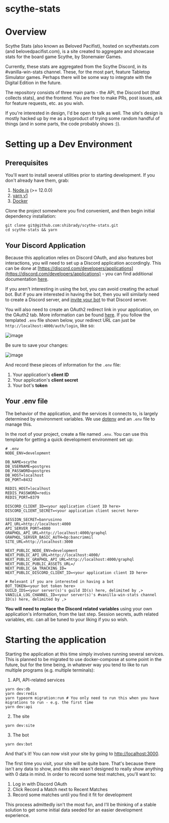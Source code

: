 # scythe-stats

# Overview

Scythe Stats (also known as Beloved Pacifist), hosted on scythestats.com (and belovedpacifist.com),
is a site created to aggregate and showcase stats for the board game Scythe, by Stonemaier Games.

Currently, these stats are aggregated from the Scythe Discord, in its #vanilla-win-stats channel.
These, for the most part, feature Tabletop Simulator games. Perhaps there will be some way to integrate
with the Digital Edition in the future.

The repository consists of three main parts - the API, the Discord bot (that collects stats), and the frontend.
You are free to make PRs, post issues, ask for feature requests, etc. as you wish.

If you're interested in design, I'd be open to talk as well. The site's design is mostly hacked up
by me as a byproduct of trying some random handful of things (and in some parts, the code probably shows :)).

# Setting up a Dev Environment

## Prerequisites

You'll want to install several utilities prior to starting development. If you don't already have them, grab:

1. [Node.js](https://nodejs.org/en/download/) (>= 12.0.0)
2. [yarn v1](https://classic.yarnpkg.com/en/docs/install)
3. [Docker](https://www.docker.com/get-started)

Clone the project somewhere you find convenient, and then begin initial dependency installation:

```
git clone git@github.com:shibrady/scythe-stats.git
cd scythe-stats && yarn
```

## Your Discord Application

Because this application relies on Discord OAuth, and also features bot interactions, you will need to set up a Discord application accordingly.
This can be done at [https://discord.com/developers/applications](https://discord.com/developers/applications) - you can find
additional documentation [here](https://discordjs.guide/preparations/setting-up-a-bot-application.html).

If you aren't interesting in using the bot, you can avoid creating the actual bot. But if you are interested in having the bot,
then you will similarly need to create a Discord server, and [invite your bot](https://discordjs.guide/preparations/adding-your-bot-to-servers.html#bot-invite-links)
to that Discord server.

You will also need to create an OAuth2 redirect link in your application, on the OAuth2 tab. More information can be found [here](https://discord.com/developers/docs/topics/oauth2).
If you follow the templated `.env` file shown below, your redirect URL can just be `http://localhost:4000/auth/login`, like so:

![image](https://user-images.githubusercontent.com/10229473/84579274-5f54c980-ad81-11ea-9f04-63562ff8a54c.png)

Be sure to save your changes:

![image](https://user-images.githubusercontent.com/10229473/84579271-582dbb80-ad81-11ea-90ea-3ded32a3ea1b.png)

And record these pieces of information for the `.env` file:

1. Your application's **client ID**
2. Your application's **client secret**
3. Your bot's **token**

## Your .env file

The behavior of the application, and the services it connects to, is largely determined by environment variables. We use [dotenv](https://www.npmjs.com/package/dotenv)
and an `.env` file to manage this.

In the root of your project, create a file named `.env`. You can use this template for getting a quick development environment set up:

```
# .env
NODE_ENV=development

DB_NAME=scythe
DB_USERNAME=postgres
DB_PASSWORD=postgres
DB_HOST=localhost
DB_PORT=8432

REDIS_HOST=localhost
REDIS_PASSWORD=redis
REDIS_PORT=8379

DISCORD_CLIENT_ID=<your application client ID here>
DISCORD_CLIENT_SECRET=<your application client secret here>

SESSION_SECRET=banrusinno
API_URL=http://localhost:4000
API_SERVER_PORT=4000
GRAPHQL_API_URL=http://localhost:4000/graphql
GRAPHQL_SERVER_BASIC_AUTH=bp:bancrimmil
SITE_URL=http://localhost:3000

NEXT_PUBLIC_NODE_ENV=development
NEXT_PUBLIC_API_URL=http://localhost:4000/
NEXT_PUBLIC_GRAPHQL_API_URL=http://localhost:4000/graphql
NEXT_PUBLIC_PUBLIC_ASSETS_URL=/
NEXT_PUBLIC_GA_TRACKING_ID=
NEXT_PUBLIC_DISCORD_CLIENT_ID=<your application client ID here>

# Relevant if you are interested in having a bot
BOT_TOKEN=<your bot token here>
GUILD_IDS=<your server(s)'s guild ID(s) here, delimited by ,>
VANILLA_LOG_CHANNEL_ID=<your server(s)'s #vanilla-win-stats channel ID(s) here, delimited by ,>
```

**You will need to replace the Discord related variables** using your own application's information, from the last step.
Session secrets, auth related variables, etc. can all be tuned to your liking if you so wish.

# Starting the application

Starting the application at this time simply involves running several services. This is planned to be
migrated to use docker-compose at some point in the future, but for the time being, in whatever way you tend to
like to run multiple programs (e.g. multiple terminals):

1. API, API-related services

```
yarn dev:db
yarn dev:redis
yarn typeorm migration:run # You only need to run this when you have migrations to run - e.g. the first time
yarn dev:api
```

2. The site

```
yarn dev:site
```

3. The bot

```
yarn dev:bot
```

And that's it! You can now visit your site by going to [http://localhost:3000](http://localhost:3000).

The first time you visit, your site will be quite bare. That's because there isn't any data to show, and this site wasn't
designed to really show anything with 0 data in mind. In order to record some test matches, you'll want to:

1. Log in with Discord OAuth
2. Click Record a Match next to Recent Matches
3. Record some matches until you find it fit for development

This process admittedly isn't the most fun, and I'll be thinking of a stable solution to get some initial data seeded
for an easier development experience.
